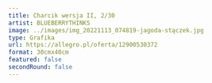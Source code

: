 ```yaml
---
title: Charcik wersja II, 2/30
artist: BLUEBERRYTHINKS
image: ../images/img_20221113_074819-jagoda-stączek.jpg
type: Grafika
url: https://allegro.pl/oferta/12900530372
format: 30cmx40cm
featured: false
secondRound: false
---
```

